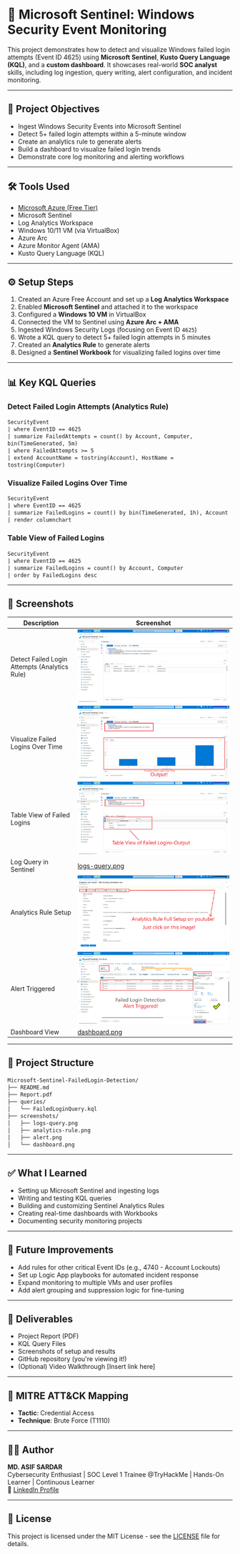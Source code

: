 # 🔐 Microsoft Sentinel: Windows Security Event Monitoring

This project demonstrates how to detect and visualize Windows failed login attempts (Event ID 4625) using **Microsoft Sentinel**, **Kusto Query Language (KQL)**, and a **custom dashboard**. It showcases real-world **SOC analyst** skills, including log ingestion, query writing, alert configuration, and incident monitoring.

---

## 📌 Project Objectives

- Ingest Windows Security Events into Microsoft Sentinel
- Detect 5+ failed login attempts within a 5-minute window
- Create an analytics rule to generate alerts
- Build a dashboard to visualize failed login trends
- Demonstrate core log monitoring and alerting workflows

---

## 🛠️ Tools Used

- [Microsoft Azure (Free Tier)](https://azure.microsoft.com/)
- Microsoft Sentinel
- Log Analytics Workspace
- Windows 10/11 VM (via VirtualBox)
- Azure Arc
- Azure Monitor Agent (AMA)
- Kusto Query Language (KQL)

---

## ⚙️ Setup Steps

1. Created an Azure Free Account and set up a **Log Analytics Workspace**
2. Enabled **Microsoft Sentinel** and attached it to the workspace
3. Configured a **Windows 10 VM** in VirtualBox
4. Connected the VM to Sentinel using **Azure Arc + AMA**
5. Ingested Windows Security Logs (focusing on Event ID `4625`)
6. Wrote a KQL query to detect 5+ failed login attempts in 5 minutes
7. Created an **Analytics Rule** to generate alerts
8. Designed a **Sentinel Workbook** for visualizing failed logins over time

---

## 📊 Key KQL Queries

### Detect Failed Login Attempts (Analytics Rule)
```kql
SecurityEvent
| where EventID == 4625
| summarize FailedAttempts = count() by Account, Computer, bin(TimeGenerated, 5m)
| where FailedAttempts >= 5
| extend AccountName = tostring(Account), HostName = tostring(Computer)
```

### Visualize Failed Logins Over Time
```kql
SecurityEvent
| where EventID == 4625
| summarize FailedLogins = count() by bin(TimeGenerated, 1h), Account
| render columnchart
```

### Table View of Failed Logins
```kql
SecurityEvent
| where EventID == 4625
| summarize FailedLogins = count() by Account, Computer
| order by FailedLogins desc
```

---

## 📸 Screenshots

| Description                                      | Screenshot                     |
|--------------------------------------------------|--------------------------------|
| Detect Failed Login Attempts (Analytics Rule)    |![Query Output](screenshots/1.png) |
| Visualize Failed Logins Over Time                |![Query Output](screenshots/2.png) |
| Table View of Failed Logins                      |![Query Output](screenshots/3.png) |
| Log Query in Sentinel                            | [logs-query.png](screenshots/logs-query.png) |
| Analytics Rule Setup                             | [![Watch the Demo](screenshots/yt1.png)](https://youtu.be/_uIQbRGGcY4) |
| Alert Triggered                                  |![alert1.png](screenshots/alert1.png) |
| Dashboard View                                   | [dashboard.png](screenshots/dashboard.png) |



---

## 📁 Project Structure

```
Microsoft-Sentinel-FailedLogin-Detection/
├── README.md
├── Report.pdf
├── queries/
│   └── FailedLoginQuery.kql
├── screenshots/
│   ├── logs-query.png
│   ├── analytics-rule.png
│   ├── alert.png
│   └── dashboard.png
```

---

## ✅ What I Learned

- Setting up Microsoft Sentinel and ingesting logs
- Writing and testing KQL queries
- Building and customizing Sentinel Analytics Rules
- Creating real-time dashboards with Workbooks
- Documenting security monitoring projects

---

## 🚀 Future Improvements

- Add rules for other critical Event IDs (e.g., 4740 - Account Lockouts)
- Set up Logic App playbooks for automated incident response
- Expand monitoring to multiple VMs and user profiles
- Add alert grouping and suppression logic for fine-tuning

---

## 📄 Deliverables

- Project Report (PDF)
- KQL Query Files
- Screenshots of setup and results
- GitHub repository (you're viewing it!)
- (Optional) Video Walkthrough [Insert link here]

---

## 🧠 MITRE ATT&CK Mapping

- **Tactic**: Credential Access
- **Technique**: Brute Force (T1110)

---

## 🙋‍♂️ Author

**MD. ASIF SARDAR**  
Cybersecurity Enthusiast | SOC Level 1 Trainee @TryHackMe | Hands-On Learner | Continuous Learner  
🔗 [LinkedIn Profile](https://www.linkedin.com/in/md-asif-sardar-386457296/)

---

## 📜 License

This project is licensed under the MIT License - see the [LICENSE](LICENSE) file for details.
